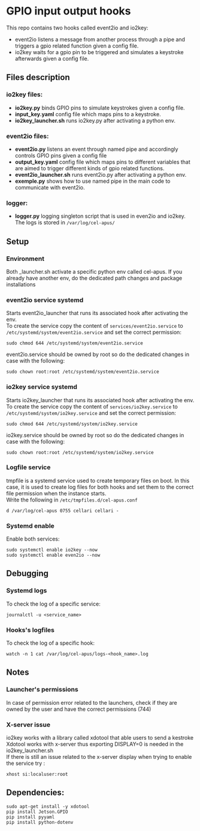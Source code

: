 # GPIO input output hooks
This repo contains two hooks called event2io and io2key: <br/>
- event2io listens a message from another process through a pipe and triggers a gpio related function given a config file. <br/>
- io2key waits for a gpio pin to be triggered and simulates a keystroke afterwards given a config file. <br/>

## Files description
### io2key files:
- **io2key.py** binds GPIO pins to simulate keystrokes given a config file.
- **input_key.yaml** config file which maps pins to a keystroke.
- **io2key_launcher.sh** runs io2key.py after activating a python env.
### event2io files:
- **event2io.py** listens an event through named pipe and accordingly controls GPIO pins given a config file
- **output_key.yaml** config file which maps pins to different variables that are aimed to trigger different kinds of gpio related functions.
- **event2io_launcher.sh** runs event2io.py after activating a python env.
- **exemple.py** shows how to use named pipe in the main code to communicate with event2io.
### logger:
- **logger.py** logging singleton script that is used in even2io and io2key. The logs is stored in `/var/log/cel-apus/`


## Setup
### Environment
Both _launcher.sh activate a specific python env called cel-apus. If you already have another env, do the dedicated path changes and package installations <br/>
### event2io service systemd
Starts event2io_launcher that runs its associated hook after activating the env. <br/>
To create the service copy the content of `services/event2io.service` to `/etc/systemd/system/event2io.service` and set the correct permission:
```
sudo chmod 644 /etc/systemd/system/event2io.service
```
event2io.service should be owned by root so do the dedicated changes in case with the following:
```
sudo chown root:root /etc/systemd/system/event2io.service
```

### io2key service systemd
Starts io2key_launcher that runs its associated hook after activating the env. <br/>
To create the service copy the content of `services/io2key.service` to `/etc/systemd/system/io2key.service` and set the correct permission:
```
sudo chmod 644 /etc/systemd/system/io2key.service
```
io2key.service should be owned by root so do the dedicated changes in case with the following:
```
sudo chown root:root /etc/systemd/system/io2key.service
```

### Logfile service
tmpfile is a systemd service used to create temporary files on boot. In this case, it is used to create log files for both hooks and set them to the correct file permission when the instance starts. <br/>
Write the following in `/etc/tmpfiles.d/cel-apus.conf`
```
d /var/log/cel-apus 0755 cellari cellari -
```
### Systemd enable
Enable both services:
```
sudo systemctl enable io2key --now
sudo systemctl enable even2io --now
```
## Debugging
### Systemd logs
To check the log of a specific service:
```
journalctl -u <service_name>
```
### Hooks's logfiles
To check the log of a specific hook:
```
watch -n 1 cat /var/log/cel-apus/logs-<hook_name>.log
```

## Notes
### Launcher's permissions
In case of permission error related to the launchers, check if they are owned by the user and have the correct permissions (744)
### X-server issue
io2key works with a library called xdotool that able users to send a kestroke <br/>
Xdotool works with x-server thus exporting DISPLAY=0 is needed in the io2key_launcher.sh <br/>
If there is still an issue related to the x-server display when trying to enable the service try :
```
xhost si:localuser:root
```

## Dependencies:
```
sudo apt-get install -y xdotool
pip install Jetson.GPIO
pip install pyyaml
pip install python-dotenv
```
